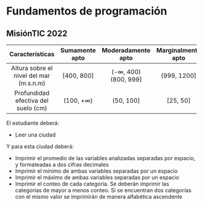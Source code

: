 # Fundamentos de programación
## MisiónTIC 2022
|             Características             | Sumamente apto |    Moderadamente apto   | Marginalmente apto |   No apto  |
|:---------------------------------------:|:--------------:|:-----------------------:|:------------------:|:----------:|
| Altura sobre el nivel del mar (m.s.n.m) | [400, 800]     | (-∞, 400)<br>(800, 999] | (999, 1200]        | (1200, +∞) |
| Profundidad efectiva del suelo (cm)     | (100, +∞)      | (50, 100]               | [25, 50]           | (-∞, 25)   |

El estudiante deberá:
- Leer una ciudad

Y para esta ciudad deberá:
- Imprimir el promedio de las variables analizadas separadas por espacio, y formateadas a dos cifras decimales
- Imprimir el mínimo de ambas variables separadas por un espacio
- Imprimir el máximo de ambas variables separadas por un espacio
- Imprimir el conteo de cada categoría. Se deberán imprimir las categorías de mayor a menos conteo. Si se encuentran dos categorías con el mismo valor se imprimirán de manera alfabética ascendente

